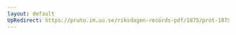 ```yaml
---
layout: default
UpRedirect: https://pruto.im.uu.se/riksdagen-records-pdf/1875/prot-1875--fk--007/prot-1875--fk--007_006.pdf
---
```

